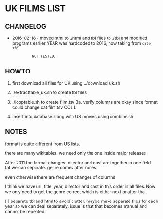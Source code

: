 # UK FILMS LIST

## CHANGELOG

- 2016-02-18 - moved html to ./html and tbl files to ./tbl and modified programs
               earlier YEAR was hardcoded to 2016, now taking from `date +%Y`

               NOT TESTED.

## HOWTO

1. first download all files for UK using  ../download_uk.sh
2. ./extracttable_uk.sh to create tbl files
3. ./looptable.sh to create film.tsv
3a. verify columns are okay since format could change
    cat film.tsv COL L

4. insert into database along with US movies using combine.sh

## NOTES

format is quite different from US lists.

there are many wikitables. we need only the one inside major releases

After 2011 the format changes: 
director and cast are together in one field. tat we can separate.
genre comes after notes.

even otherwise there are frequent changes of columns

I think we have url, title, year, director and cast in this order in all
files.
Now we only need to get the genre correct which is either next or after
that. 

[ ] separate tbl and html to avoid clutter.
maybe make separate files for each year so we can deal separately.
issue is that that becomes manual and cannot be repeated.

